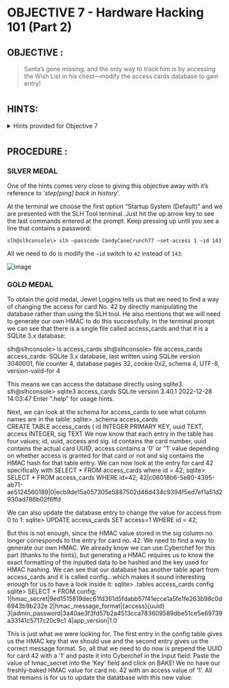 # OBJECTIVE 7 - Hardware Hacking 101 (Part 2) #

## OBJECTIVE : ##
>Santa’s gone missing, and the only way to track him is by accessing the Wish List in his chest—modify the access cards database to gain entry!

#
## HINTS: ##
<details>
  <summary>Hints provided for Objective 7</summary>
>-	It is so important to keep sensitive data like passwords secure. Often times, when typing passwords into a CLI (Command Line Interface) they get added to log files and other easy to access locations. It makes it trivial to step back in history and identify the password.
>-	I seem to remember there being a handy HMAC generator included in [CyberChef](https://gchq.github.io/CyberChef/).

</details>

#  

## PROCEDURE : ##
### SILVER MEDAL ###

One of the hints comes very close to giving this objective away with it’s reference to ‘*step[ping] back in history*’.

At the terminal we choose the first option “Startup System (Default)” and we are presented with the SLH Tool terminal.  Just hit the up arrow key to see the last commands entered at the prompt.  Keep pressing up until you see a line that contains a password:
```console
slh@slhconsole\> slh –passcode CandyCaneCrunch77 –set-access 1 –id 143
```

All we need to do is modify the `–id` switch to `42` instead of `143`:

![image](https://github.com/user-attachments/assets/ea4f895b-e02a-4779-aa06-a33f5a75f653)

### GOLD MEDAL ###
To obtain the gold medal, Jewel Loggins tells us that we need to find a way of changing the access for card No. 42 by directly manipulating the database rather than using the SLH tool.  He also mentions that we will need to generate our own HMAC to do this successfully.
In the terminal prompt we can see that there is a single file called access_cards and that it is a SQLite 3.x database:

slh@slhconsole\> ls
access_cards
slh@slhconsole\> file access_cards 
access_cards: SQLite 3.x database, last written using SQLite version 3040001, file counter 4, database pages 32, cookie 0x2, schema 4, UTF-8, version-valid-for 4

This means we can access the database directly using sqlite3.
slh@slhconsole\> sqlite3 access_cards 
SQLite version 3.40.1 2022-12-28 14:03:47
Enter ".help" for usage hints.

Next, we can look at the schema for access_cards to see what column names are in the table:
sqlite> .schema access_cards    
CREATE TABLE access_cards (
            id INTEGER PRIMARY KEY,
            uuid TEXT,
            access INTEGER,
            sig TEXT
We now know that each entry in the table has four values; id, uuid, access and sig.  id contains the card number, uuid contains the actual card UUID, access contains a ‘0’ or ‘’1’ value depending on whether access is granted for that card or not and sig contains the HMAC hash for that table entry.
We can now look at the entry for card 42 specifically with SELECT * FROM access_cards where id = 42;
sqlite> SELECT * FROM access_cards WHERE id=42;
42|c06018b6-5e80-4395-ab71-ae5124560189|0|ecb9de15a057305e5887502d46d434c9394f5ed7ef1a51d2930ad786b02f6ffd

We can also update the database entry to change the value for access from 0 to 1:
sqlite> UPDATE access_cards SET access=1 WHERE id = 42;

But this is not enough, since the HMAC value stored in the sig column no longer corresponds to the entry for card no. 42.  We need to find a way to generate our own HMAC.  We already know we can use Cyberchef for this part (thanks to the hints), but generating a HMAC requires us to know the exact formatting of the inputted data to be hashed and the key used for HMAC hashing.
We can see that our database has another table apart from access_cards and it is called config…which makes it sound interesting enough for us to have a look inside it:
sqlite> .tables
access_cards  config      
sqlite> SELECT * FROM config;
1|hmac_secret|9ed1515819dec61fd361d5fdabb57f41ecce1a5fe1fe263b98c0d6943b9b232e
2|hmac_message_format|{access}{uuid}
3|admin_password|3a40ae3f3fd57b2a4513cca783609589dbe51ce5e69739a33141c5717c20c9c1
4|app_version|1.0

This is just what we were looking for.  The first entry in the config table gives us the HMAC key that we should use and the second entry gives us the correct message format.  So, all that we need to do now is prepend the UUID for card 42 with a ‘1’ and paste it into Cyberchef in the Input field.  Paste the value of hmac_secret into the ‘Key’ field and click on BAKE!
We no have our freshly-baked HMAC value for card no. 42 with an access value of ‘1’.  All that remains is for us to update the datatbase with this new value:


